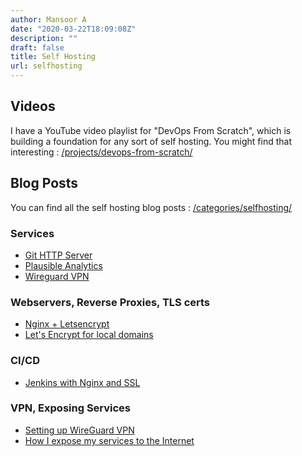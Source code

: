 ```yaml
---
author: Mansoor A
date: "2020-03-22T18:09:08Z"
description: ""
draft: false
title: Self Hosting
url: selfhosting
---
```

## Videos

I have a YouTube video playlist for "DevOps From Scratch", which is building a foundation for any sort of
self hosting. You might find that interesting : [/projects/devops-from-scratch/](/projects/devops-from-scratch/)


## Blog Posts
You can find all the self hosting blog posts : [/categories/selfhosting/](/categories/selfhosting/)

###  Services
- [Git HTTP Server](/blog/setting-up-a-git-http-server-with-nginx/)
- [Plausible Analytics](/blog/plausible-analytics-selfhosting/)
- [Wireguard VPN](/blog/wireguard-vpn-setup/)

### Webservers, Reverse Proxies, TLS certs

- [Nginx + Letsencrypt](/blog/lets-encrypt-and-nginx-definitive-guide/)
- [Let's Encrypt for local domains](/blog/letsencrypt-ssl-for-local-domains/)

### CI/CD

- [Jenkins with Nginx and SSL](/blog/jenkins-nginx-ssl/)

### VPN, Exposing Services

- [Setting up WireGuard VPN](/blog/wireguard-vpn-setup/)
- [How I expose my services to the Internet](/blog/expose-selfhosted-services-to-internet/)

